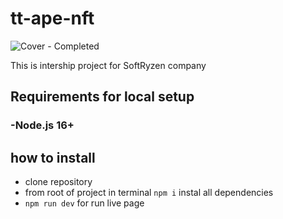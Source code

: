 # tt-ape-nft

![Cover - Completed](https://github.com/Lifuss/tt-ape-nft/assets/136361705/a1d2567f-47fc-437b-8dd0-0776956bf2fa)

This is intership project for SoftRyzen company

## Requirements for local setup

### -Node.js 16+

## how to install

- clone repository
- from root of project in terminal `npm i` instal all dependencies
- `npm run dev` for run live page
